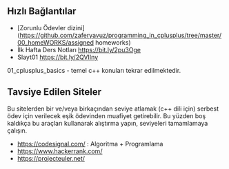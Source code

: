 ## Hızlı Bağlantılar
* [Zorunlu Ödevler dizini](https://github.com/zaferyavuz/programming_in_cplusplus/tree/master/00_homeWORKS/assigned homeworks)
* İlk Hafta Ders Notları https://bit.ly/2pu3Oge
* Slayt01 https://bit.ly/2QVIIny

01_cplusplus_basics - temel c++ konuları tekrar edilmektedir.


## Tavsiye Edilen Siteler
Bu sitelerden bir ve/veya birkaçından seviye atlamak (c++ dili için) serbest ödev için verilecek eşik ödevinden muafiyet getirebilir. Bu yüzden boş kaldıkça bu araçları kullanarak alıştırma yapın, seviyeleri tamamlamaya çalışın.
* https://codesignal.com/ : Algoritma + Programlama
* https://www.hackerrank.com/
* https://projecteuler.net/
